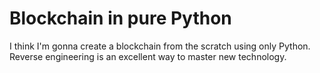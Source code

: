 # Blockchain in pure Python

I think I'm gonna create a blockchain from the scratch using only Python. Reverse engineering is an excellent way to master new technology.
